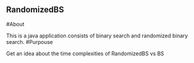 ## RandomizedBS
#About

This is a java application consists of binary search and randomized binary search.
#Purpouse

Get an idea about the time complexities of RandomizedBS vs BS
